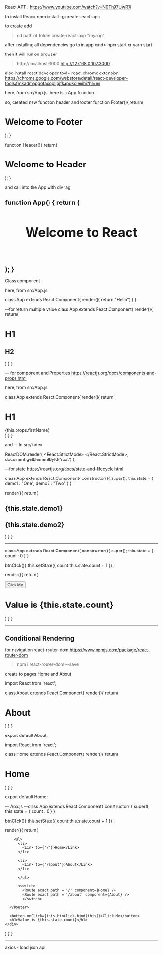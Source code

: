 React APT :
https://www.youtube.com/watch?v=N0Th97UwR7I

to install Reac>
npm install -g create-react-app


to create add
> cd path of folder
>create-react-app "myapp" <name of application>

after installing all dependencies
go to in app
cmd> npm start or yarn start

then it will run on browser
>http://localhost:3000
>http://127.168.0.107:3000


also install react developer tool> react chrome extension
https://chrome.google.com/webstore/detail/react-developer-tools/fmkadmapgofadopljbjfkapdkoienihi?hl=en



here,
from src/App.js 
there is a App function

so, created new function header and footer
function Footer(){
  return(
    <h1>Welcome to Footer</h1>
  );
}

function Header(){
  return(
    <h1>Welcome to Header</h1>
  );
}


and call into the App with div tag

function App() {
  return (
    <div>
      <Header />
    <h1>Welcome to React</h1>
      <Footer />
    </div>
  );
}
-------------
Class component 

here,
from src/App.js 

class App extends React.Component{
  render(){
    return("Hello")
  }
}

--for return multiple value
class App extends React.Component{
  render(){
    return(
      <div>
        <h1>H1</h1>
        <h2>H2</h2>
      </div>
    )
  }
}


-- for component and Properties
https://reactjs.org/docs/components-and-props.html

here,
from src/App.js 

class App extends React.Component{
  render(){
    return(
      <div>
        <h1>H1</h1>
        {this.props.firstName}
      </div>
    )
  }
}

and --
In src/index

ReactDOM.render(
  <React.StrictMode>
    <App firstName='Jigar'/>
  </React.StrictMode>,
  document.getElementById('root')
);


--for state
https://reactjs.org/docs/state-and-lifecycle.html

class App extends React.Component{
    constructor(){
    super();
    this.state = {
      demo1 : "One",
      demo2 : "Two"
    }
  }

  render(){
    return(
      <div>
        <h2>{this.state.demo1}</h2>
        <h2>{this.state.demo2}</h2>
        </div>
    )
  }
}


------
class App extends React.Component{
  constructor(){
  super();
  this.state = {
   count : 0
  }
}

btnClick(){
  this.setState({
    count:this.state.count + 1
  })
}

render(){
  return(
    <div>
      <button onClick={this.btnClick.bind(this)}>Click Me</button>
      <h1>Value is {this.state.count}</h1>
    </div>
  )
}
}







----
Conditional Rendering
-
for navigation
react-router-dom
https://www.npmjs.com/package/react-router-dom

>npm i react-router-dom --save

create to pages Home and About

import React from 'react';

class About extends React.Component{
    render(){
        return(<div>
            <h1>About</h1>
            </div>
        )
    }
}

export default About;

import React from 'react';

class Home extends React.Component{
    render(){
        return(<div>
            <h1>Home</h1>
            </div>
        )
    }
}

export default Home;


--
App.js
--class App extends React.Component{
  constructor(){
  super();
  this.state = {
   count : 0
  }
}

btnClick(){
  this.setState({
    count:this.state.count + 1
  })
}

render(){
  return(
    <div>
    <Router>
      
        <ul>
          <li>
            <Link to={'/'}>Home</Link>
          </li>

          <li>
            <Link to={'/about'}>About</Link>
          </li>

          </ul>
          
          <switch>
            <Route exact path = '/' component={Home} />
            <Route exact path = '/about' component={About} />
            </switch>

      </Router>
    
      <button onClick={this.btnClick.bind(this)}>Click Me</button>
      <h1>Value is {this.state.count}</h1>
    </div>
  )
}
}

------
axios - load json api


